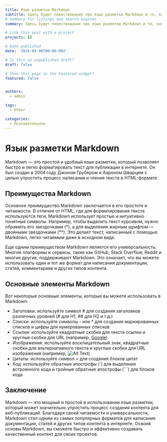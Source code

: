 ```yaml
---
title: Язык разметки Markdown
subtitle: Здесь будет повествование про язык разметки Markdown и то, как им пользоваться.
# Summary for listings and search engines
summary: Здесь будет повествование про язык разметки Markdown и то, как им пользоваться.

# Link this post with a project
projects: []

# Date published
date: '2024-04-06T00:00:00Z'

# Is this an unpublished draft?
draft: false

# Show this page in the Featured widget?
featured: false


authors:
  - admin

tags:
  - Other

categories:
  - Познавательное
---
```

# Язык разметки Markdown

Markdown — это простой и удобный язык разметки, который позволяет быстро и легко форматировать текст для публикации в интернете. Он был создан в 2004 году Джоном Грубером и Аароном Шварцем с целью упростить процесс написания и чтения текста в HTML-формате.
 
## Преимущества Markdown

Основное преимущество Markdown заключается в его простоте и читаемости. В отличие от HTML, где для форматирования текста используются теги, Markdown использует простые и интуитивно понятные символы. Например, чтобы выделить текст курсивом, нужно обрамить его звездочками (*), а для выделения жирным шрифтом — двойными звездочками (**). Это делает текст, написанный с помощью Markdown, легко читаемым даже в исходном виде.

Еще одним преимуществом Markdown является его универсальность. Многие платформы и сервисы, такие как GitHub, Stack Overflow, Reddit и многие другие, поддерживают Markdown. Это означает, что вы можете использовать один и тот же формат для написания документации, статей, комментариев и других типов контента.

## Основные элементы Markdown

Вот некоторые основные элементы, которые вы можете использовать в Markdown:

- Заголовки: используйте символ # для создания заголовков различных уровней (# для H1, ## для H2 и т.д.)
- Списки: используйте символы - или * для создания маркированных списков и цифры для нумерованных списков
- Ссылки: используйте квадратные скобки для текста ссылки и круглые скобки для URL (например, [Google](https://www.google.com/))
- Изображения: используйте восклицательный знак, квадратные скобки для альтернативного текста и круглые скобки для URL изображения (например, ![Alt Text](image.jpg))
- Цитаты: используйте символ > для создания блоков цитат
- Код: используйте обратные апострофы (`) для выделения встроенного кода и тройные обратные апострофы (```) для блоков кода

## Заключение

Markdown — это мощный и простой в использовании язык разметки, который может значительно упростить процесс создания контента для веб-публикаций. Благодаря своей читаемости и универсальности, Markdown стал одним из самых популярных форматов для написания документации, статей и других типов контента в интернете. Освоив основы Markdown, вы сможете быстро и эффективно создавать качественный контент для своих проектов.
